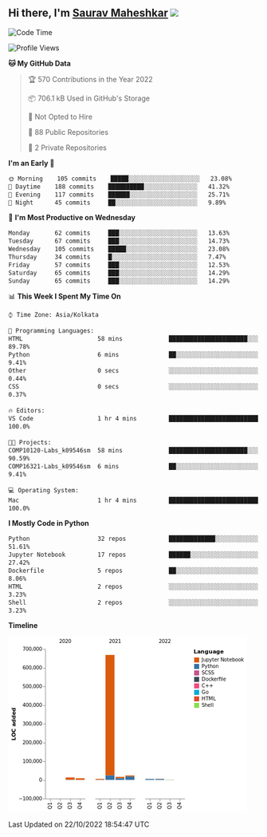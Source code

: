 ## Hi there, I'm [Saurav Maheshkar](https://sauravvmaheshkar.gitbook.io/saurav-maheshkar/) <img src="https://raw.githubusercontent.com/MartinHeinz/MartinHeinz/master/wave.gif" width="30px">

<!--START_SECTION:waka-->
![Code Time](http://img.shields.io/badge/Code%20Time-275%20hrs%2033%20mins-blue)

![Profile Views](http://img.shields.io/badge/Profile%20Views-0-blue)

**🐱 My GitHub Data** 

> 🏆 570 Contributions in the Year 2022
 > 
> 📦 706.1 kB Used in GitHub's Storage 
 > 
> 🚫 Not Opted to Hire
 > 
> 📜 88 Public Repositories 
 > 
> 🔑 2 Private Repositories  
 > 
**I'm an Early 🐤** 

```text
🌞 Morning    105 commits    █████░░░░░░░░░░░░░░░░░░░░   23.08% 
🌆 Daytime    188 commits    ██████████░░░░░░░░░░░░░░░   41.32% 
🌃 Evening    117 commits    ██████░░░░░░░░░░░░░░░░░░░   25.71% 
🌙 Night      45 commits     ██░░░░░░░░░░░░░░░░░░░░░░░   9.89%

```
📅 **I'm Most Productive on Wednesday** 

```text
Monday       62 commits     ███░░░░░░░░░░░░░░░░░░░░░░   13.63% 
Tuesday      67 commits     ███░░░░░░░░░░░░░░░░░░░░░░   14.73% 
Wednesday    105 commits    █████░░░░░░░░░░░░░░░░░░░░   23.08% 
Thursday     34 commits     █░░░░░░░░░░░░░░░░░░░░░░░░   7.47% 
Friday       57 commits     ███░░░░░░░░░░░░░░░░░░░░░░   12.53% 
Saturday     65 commits     ███░░░░░░░░░░░░░░░░░░░░░░   14.29% 
Sunday       65 commits     ███░░░░░░░░░░░░░░░░░░░░░░   14.29%

```


📊 **This Week I Spent My Time On** 

```text
⌚︎ Time Zone: Asia/Kolkata

💬 Programming Languages: 
HTML                     58 mins             ██████████████████████░░░   89.78% 
Python                   6 mins              ██░░░░░░░░░░░░░░░░░░░░░░░   9.41% 
Other                    0 secs              ░░░░░░░░░░░░░░░░░░░░░░░░░   0.44% 
CSS                      0 secs              ░░░░░░░░░░░░░░░░░░░░░░░░░   0.37%

🔥 Editors: 
VS Code                  1 hr 4 mins         █████████████████████████   100.0%

🐱‍💻 Projects: 
COMP10120-Labs_k09546sm  58 mins             ██████████████████████░░░   90.59% 
COMP16321-Labs_k09546sm  6 mins              ██░░░░░░░░░░░░░░░░░░░░░░░   9.41%

💻 Operating System: 
Mac                      1 hr 4 mins         █████████████████████████   100.0%

```

**I Mostly Code in Python** 

```text
Python                   32 repos            █████████████░░░░░░░░░░░░   51.61% 
Jupyter Notebook         17 repos            ██████░░░░░░░░░░░░░░░░░░░   27.42% 
Dockerfile               5 repos             ██░░░░░░░░░░░░░░░░░░░░░░░   8.06% 
HTML                     2 repos             ░░░░░░░░░░░░░░░░░░░░░░░░░   3.23% 
Shell                    2 repos             ░░░░░░░░░░░░░░░░░░░░░░░░░   3.23%

```


**Timeline**

![Chart not found](https://raw.githubusercontent.com/SauravMaheshkar/SauravMaheshkar/main/charts/bar_graph.png) 


 Last Updated on 22/10/2022 18:54:47 UTC
<!--END_SECTION:waka-->
